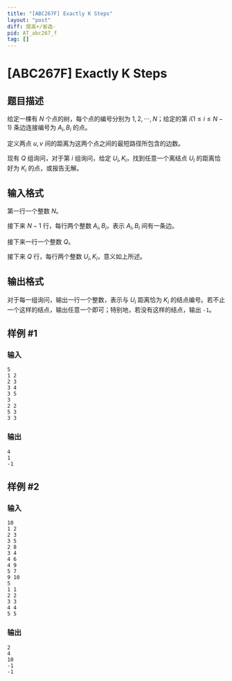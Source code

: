 ```yaml
---
title: "[ABC267F] Exactly K Steps"
layout: "post"
diff: 提高+/省选-
pid: AT_abc267_f
tag: []
---
```


# [ABC267F] Exactly K Steps

## 题目描述

给定一棵有 $N$ 个点的树，每个点的编号分别为 $1,2,\cdots,N$；给定的第 $i(1\leq i\leq N-1)$ 条边连接编号为 $A_i,B_i$ 的点。

定义两点 $u,v$ 间的距离为这两个点之间的最短路径所包含的边数。

现有 $Q$ 组询问，对于第 $i$ 组询问，给定 $U_i,K_i$，找到任意一个离结点 $U_i$ 的距离恰好为 $K_i$ 的点，或报告无解。

## 输入格式

第一行一个整数 $N$。

接下来 $N-1$ 行，每行两个整数 $A_i,B_i$，表示 $A_i,B_i$ 间有一条边。

接下来一行一个整数 $Q$。

接下来 $Q$ 行，每行两个整数 $U_i,K_i$，意义如上所述。

## 输出格式

对于每一组询问，输出一行一个整数，表示与 $U_i$ 距离恰为 $K_i$ 的结点编号。若不止一个这样的结点，输出任意一个即可；特别地，若没有这样的结点，输出 `-1`。

## 样例 #1

### 输入

```
5
1 2
2 3
3 4
3 5
3
2 2
5 3
3 3
```

### 输出

```
4
1
-1
```

## 样例 #2

### 输入

```
10
1 2
2 3
3 5
2 8
3 4
4 6
4 9
5 7
9 10
5
1 1
2 2
3 3
4 4
5 5
```

### 输出

```
2
4
10
-1
-1
```


